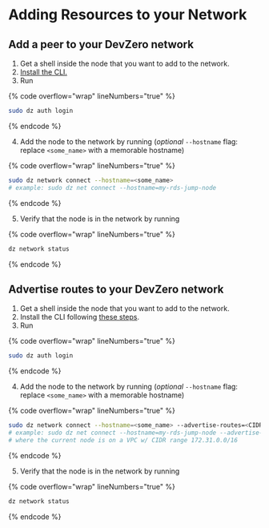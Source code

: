 # Adding Resources to your Network

## Add a peer to your DevZero network

1. Get a shell inside the node that you want to add to the network.
2. [Install the CLI.](../references/cli-man-page/install-the-cli.md)
3. Run

{% code overflow="wrap" lineNumbers="true" %}
```bash
sudo dz auth login
```
{% endcode %}

4. Add the node to the network by running (_optional_ `--hostname` flag: replace `<some_name>` with a memorable hostname)

{% code overflow="wrap" lineNumbers="true" %}
```bash
sudo dz network connect --hostname=<some_name>
# example: sudo dz net connect --hostname=my-rds-jump-node
```
{% endcode %}

5. Verify that the node is in the network by running

{% code overflow="wrap" lineNumbers="true" %}
```bash
dz network status
```
{% endcode %}

## Advertise routes to your DevZero network

1. Get a shell inside the node that you want to add to the network.
2. Install the CLI following [these steps](broken-reference).
3. Run

{% code overflow="wrap" lineNumbers="true" %}
```bash
sudo dz auth login
```
{% endcode %}

4. Add the node to the network by running (_optional_ `--hostname` flag: replace `<some_name>` with a memorable hostname)

{% code overflow="wrap" lineNumbers="true" %}
```bash
sudo dz network connect --hostname=<some_name> --advertise-routes=<CIDR range>
# example: sudo dz net connect --hostname=my-rds-jump-node --advertise-routes=172.31.0.0/16 
# where the current node is on a VPC w/ CIDR range 172.31.0.0/16 
```
{% endcode %}

5. Verify that the node is in the network by running

{% code overflow="wrap" lineNumbers="true" %}
```bash
dz network status
```
{% endcode %}

